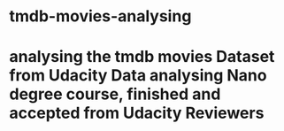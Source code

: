 # tmdb-movies-analysing
# analysing the tmdb movies Dataset from Udacity Data analysing Nano degree course, finished and accepted from Udacity Reviewers
